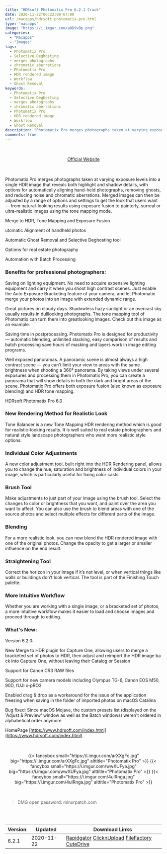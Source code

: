 ```yaml
---
title: "HDRsoft Photomatix Pro 6.2.1 Crack"
date: 2020-11-22T00:22:08-07:00
url: /macapps/hdrsoft-photomatix-pro.html
type: "macapps"
image: "https://i.imgur.com/aOD9vBp.png"
categories:
  - "Macapps"
  - "Images"
tags:
  - Photomatix Pro
  - Selective Deghosting
  - merges photographs
  - chromatic aberrations
  - Photomatix Pro
  - HDR rendered image
  - Workflow
  - Ghost Removal
keywords:
  - Photomatix Pro
  - Selective Deghosting
  - merges photographs
  - chromatic aberrations
  - Photomatix Pro
  - HDR rendered image
  - Workflow
  - Ghost Removal
description: "Photomatix Pro merges photographs taken at varying exposure levels into a single HDR image that reveals both highlight and shadow details"
comments: true
---
```


<br/>
<br/>
<center>
<a href="https://www.hdrsoft.com/index.html" target="blank"><div class="border border-blue-500 rounded-lg transition duration-500 
    ease-in-out w-48 text-lg text-blue-500 text-center hover:bg-blue-500 hover:text-white">
  Official Website 
</div></a>
</center>
<br/>
<br/>

Photomatix Pro merges photographs taken at varying exposure levels into a single HDR image that reveals both highlight and shadow details, with options for automatically aligning hand-held photographs, removing ghosts, and reducing noise and chromatic aberrations. Merged images can then be adjusted by a range of options and settings to get the look that users want — from natural-looking results using exposure fusion to painterly, surreal or ultra-realistic images using the tone mapping mode.

Merge to HDR, Tone Mapping and Exposure Fusion

utomatic Alignment of handheld photos

Automatic Ghost Removal and Selective Deghosting tool

Options for real estate photography

Automation with Batch Processing

### Benefits for professional photographers:

Saving on lighting equipment. No need to acquire expensive lighting equipment and carry it when you shoot high contrast scenes. Just enable the Auto Exposure Bracketing feature of your camera, and let Photomatix merge your photos into an image with extended dynamic range.

Great pictures on cloudy days. Shadowless hazy sunlight or an overcast sky usually results in dulllooking photographs. The tone mapping tool of Photomatix can turn them into greatlooking images. Check out this image as an example.

Saving time in postprocessing. Photomatix Pro is designed for productivity — automatic blending, unlimited stacking, easy comparison of results and batch processing save hours of masking and layers work in image editing programs.

Well exposed panoramas. A panoramic scene is almost always a high contrast scene — you can’t limit your view to areas with the same brightness when shooting a 360° panorama. By taking views under several exposures and processing them in Photomatix Pro, you can create a panorama that will show details in both the dark and bright areas of the scene. Photomatix Pro offers both exposure fusion (also known as exposure blending) and HDR tone mapping.

HDRsoft Photomatix Pro 6.0

### New Rendering Method for Realistic Look

Tone Balancer is a new Tone Mapping HDR rendering method which is good for realistic-looking results. It is well suited to real estate photographers and natural style landscape photographers who want more realistic style options.

### Individual Color Adjustments

A new color adjustment tool, built right into the HDR Rendering panel, allows you to change the hue, saturation and brightness of individual colors in your image, which is particularly useful for fixing color casts.

### Brush Tool

Make adjustments to just part of your image using the brush tool. Select the changes to color or brightness that you want, and paint over the area you want to affect. You can also use the brush to blend areas with one of the source photos and select multiple effects for different parts of the image.

### Blending

For a more realistic look, you can now blend the HDR rendered image with one of the original photos. Change the opacity to get a larger or smaller influence on the end result.

### Straightening Tool

Correct the horizon in your image if it’s not level, or when vertical things like walls or buildings don’t look vertical. The tool is part of the Finishing Touch palette.

### More Intuitive Workflow

Whether you are working with a single image, or a bracketed set of photos, a more intuitive workflow makes it easier to load and choose images and proceed through to editing.


### What's New:

Version 6.2.0:

New Merge to HDR plugin for Capture One, allowing users to merge a bracketed set of photos to HDR, then adjust and reimport the HDR image ba ck into Capture One, without leaving their Catalog or Session

Support for Canon CR3 RAW files

Support for new camera models including Olympus TG-6, Canon EOS M50, 90D, fUJI x-pRO3

Enabled drag & drop as a workaround for the issue of the application freezing when saving in the folder of imported photos on macOS Catalina

Bug fixed: Since macOS Mojave, the custom presets list (displayed on the 'Adjust & Preview' window as well as the Batch windows) weren't ordered in alphabetical order anymore

HomePage   [https://www.hdrsoft.com/index.html](https://www.hdrsoft.com/index.html)

<script async src="https://pagead2.googlesyndication.com/pagead/js/adsbygoogle.js"></script>
<ins class="adsbygoogle"
     style="display:block; text-align:center;"
     data-ad-layout="in-article"
     data-ad-format="fluid"
     data-ad-client="ca-pub-8746275014476192"
     data-ad-slot="5144997159"></ins>
<script>
     (adsbygoogle = window.adsbygoogle || []).push({});
</script>
<br/>
<br/>


<center>
<div class="w-full grid grid-cols-3 flex gap-2">
{{< fancybox small="https://i.imgur.com/arXXgFc.jpg" big="https://i.imgur.com/arXXgFc.jpg" alttitle="Photomatix Pro" >}}
{{< fancybox small="https://i.imgur.com/wwXUFya.jpg" big="https://i.imgur.com/wwXUFya.jpg" alttitle="Photomatix Pro" >}}
{{< fancybox small="https://i.imgur.com/4ulRnga.jpg" big="https://i.imgur.com/4ulRnga.jpg" alttitle="Photomatix Pro" >}}
</div>
</center>

<br/>
<br/>


> DMG open password: minorpatch.com

<br/>
<br/>
<div id="history_version" class="history_version">

| Version | Updated | Download Links |
| ---- | ---- | ---- |
| 6.2.1 | 2020-11-22 | [Rapidgator](https://ouo.io/b4ate3a)   [ClicknUpload](https://ouo.io/kwVeEd)   [FileFactory](https://ouo.io/kG5JPb)   [CuteDrive](https://ouo.io/BH7d1H) |

</div>
